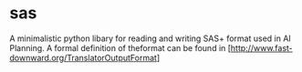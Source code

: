 # sas
A minimalistic python libary for reading and writing SAS+ format used in AI Planning. 
A formal definition of theformat can be found in [http://www.fast-downward.org/TranslatorOutputFormat]

